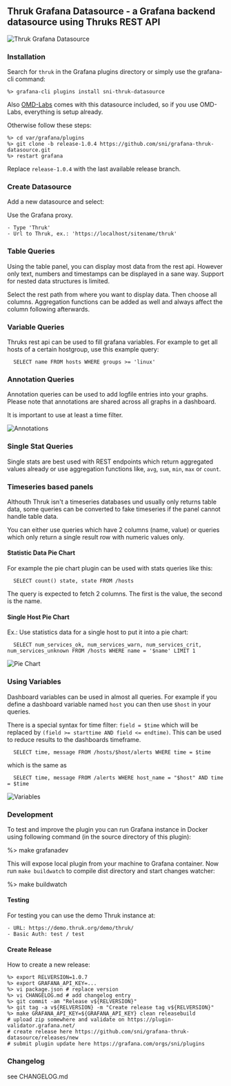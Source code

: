 ## Thruk Grafana Datasource - a Grafana backend datasource using Thruks REST API


![Thruk Grafana Datasource](https://raw.githubusercontent.com/sni/grafana-thruk-datasource/master/src/img/screenshot.png "Thruk Grafana Datasource")


### Installation

Search for `thruk` in the Grafana plugins directory or simply use the grafana-cli command:

    %> grafana-cli plugins install sni-thruk-datasource

Also [OMD-Labs](https://labs.consol.de/omd/) comes with this datasource included, so if
you use OMD-Labs, everything is setup already.

Otherwise follow these steps:

    %> cd var/grafana/plugins
    %> git clone -b release-1.0.4 https://github.com/sni/grafana-thruk-datasource.git
    %> restart grafana

Replace `release-1.0.4` with the last available release branch.

### Create Datasource

Add a new datasource and select:

Use the Grafana proxy.

    - Type 'Thruk'
    - Url to Thruk, ex.: 'https://localhost/sitename/thruk'

### Table Queries
Using the table panel, you can display most data from the rest api. However
only text, numbers and timestamps can be displayed in a sane way. Support for nested
data structures is limited.

Select the rest path from where you want to display data. Then choose all columns. Aggregation
functions can be added as well and always affect the column following afterwards.

### Variable Queries

Thruks rest api can be used to fill grafana variables. For example to get all
hosts of a certain hostgroup, use this example query:

```
  SELECT name FROM hosts WHERE groups >= 'linux'
```

### Annotation Queries

Annotation queries can be used to add logfile entries into your graphs.
Please note that annotations are shared across all graphs in a dashboard.

It is important to use at least a time filter.

![Annotations](https://raw.githubusercontent.com/sni/grafana-thruk-datasource/master/src/img/annotations.png "Annotations Editor")

### Single Stat Queries
Single stats are best used with REST endpoints which return aggregated values
already or use aggregation functions like, `avg`, `sum`, `min`, `max` or `count`.

### Timeseries based panels
Althouth Thruk isn't a timeseries databases und usually only returns table
data, some queries can be converted to fake timeseries if the panel cannot
handle table data.

You can either use queries which have 2 columns (name, value) or queries
which only return a single result row with numeric values only.

#### Statistic Data Pie Chart

For example the pie chart plugin can be used with stats queries like this:

```
  SELECT count() state, state FROM /hosts
```

The query is expected to fetch 2 columns. The first is the value, the second is the name.


#### Single Host Pie Chart

Ex.: Use statistics data for a single host to put it into a pie chart:

```
  SELECT num_services_ok, num_services_warn, num_services_crit, num_services_unknown FROM /hosts WHERE name = '$name' LIMIT 1
```

![Pie Chart](https://raw.githubusercontent.com/sni/grafana-thruk-datasource/master/src/img/piechart.png "Pie Chart")

### Using Variables

Dashboard variables can be used in almost all queries. For example if you
define a dashboard variable named `host` you can then use `$host` in your
queries.

There is a special syntax for time filter: `field = $time` which will be
replaced by `(field >= starttime AND field <= endtime)`. This can be used to
reduce results to the dashboards timeframe.

```
  SELECT time, message FROM /hosts/$host/alerts WHERE time = $time
```

which is the same as

```
  SELECT time, message FROM /alerts WHERE host_name = "$host" AND time = $time
```

![Variables](https://raw.githubusercontent.com/sni/grafana-thruk-datasource/master/src/img/variables.png "Variables Editor")

### Development

To test and improve the plugin you can run Grafana instance in Docker using
following command (in the source directory of this plugin):

  %> make grafanadev

This will expose local plugin from your machine to Grafana container. Now
run `make buildwatch` to compile dist directory and start changes watcher:

  %> make buildwatch

#### Testing

For testing you can use the demo Thruk instance at:

    - URL: https://demo.thruk.org/demo/thruk/
    - Basic Auth: test / test

#### Create Release

How to create a new release:

    %> export RELVERSION=1.0.7
    %> export GRAFANA_API_KEY=...
    %> vi package.json # replace version
    %> vi CHANGELOG.md # add changelog entry
    %> git commit -am "Release v${RELVERSION}"
    %> git tag -a v${RELVERSION} -m "Create release tag v${RELVERSION}"
    %> make GRAFANA_API_KEY=${GRAFANA_API_KEY} clean releasebuild
    # upload zip somewhere and validate on https://plugin-validator.grafana.net/
    # create release here https://github.com/sni/grafana-thruk-datasource/releases/new
    # submit plugin update here https://grafana.com/orgs/sni/plugins


### Changelog

see CHANGELOG.md
